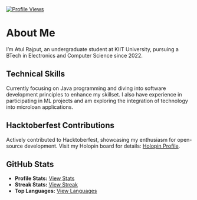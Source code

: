 <a href="https://visitcount.itsvg.in">
  <img src="https://visitcount.itsvg.in/api?id=eatulrajput&label=Profile%20Views&color=1&icon=0&pretty=false" alt="Profile Views">
</a>

<div>
  <h1>About Me</h1>
  <p>I’m Atul Rajput, an undergraduate student at KIIT University, pursuing a BTech in Electronics and Computer Science since 2022.</p>

  <h2>Technical Skills</h2>
  <p>Currently focusing on Java programming and diving into software development principles to enhance my skillset. I also have experience in participating in ML projects and am exploring the integration of technology into microloan applications.</p>

  <h2>Hacktoberfest Contributions</h2>
  <p>Actively contributed to Hacktoberfest, showcasing my enthusiasm for open-source development. Visit my Holopin board for details: <a href="https://holopin.io/@eatulrajput">Holopin Profile</a>.</p>

  <h2>GitHub Stats</h2>
  <ul>
    <li><strong>Profile Stats:</strong> <a href="https://github-readme-stats.vercel.app/api?username=eatulrajput&show_icons=true&theme=tokyonight">View Stats</a></li>
    <li><strong>Streak Stats:</strong> <a href="https://github-readme-streak-stats.herokuapp.com/?user=eatulrajput&theme=tokyonight">View Streak</a></li>
    <li><strong>Top Languages:</strong> <a href="https://github-readme-stats.vercel.app/api/top-langs/?username=eatulrajput&layout=compact&theme=tokyonight">View Languages</a></li>
  </ul>
</div>
